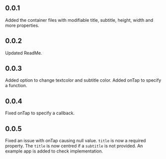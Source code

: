 ## 0.0.1

Added the container files with modifiable title, subtitle, height, width and more properties.

## 0.0.2

Updated ReadMe.

## 0.0.3

Added option to change textcolor and subtitle color.
Added onTap to specify a function.

## 0.0.4

Fixed onTap to specify a callback.

## 0.0.5

Fixed an issue with onTap causing null value.
`title` is now a required property.
The `title` is now centred if a `subtitle` is not provided.
An example app is added to check implementation.